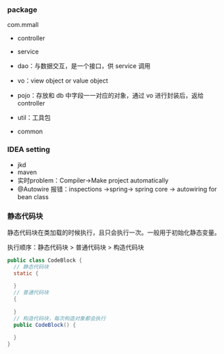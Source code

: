 
### package
com.mmall
*   controller
*   service
*   dao：与数据交互，是一个接口，供 service 调用

*   vo：view object or value object
*   pojo：存放和 db 中字段一一对应的对象，通过 vo 进行封装后，返给 controller

*   util：工具包
*   common


### IDEA setting
*   jkd
*   maven
*   实时problem：Compiler->Make project automatically
*   @Autowire 报错：inspections ->spring-> spring core -> autowiring for bean class


### 静态代码块
静态代码块在类加载的时候执行，且只会执行一次。一般用于初始化静态变量。

执行顺序：静态代码块 > 普通代码块 > 构造代码块
````java
public class CodeBlock {
  // 静态代码块
  static {
    
  }
  // 普通代码块
  {
    
  }
  // 构造代码块，每次构造对象都会执行
  public CodeBlock() {
    
  }
}

````


